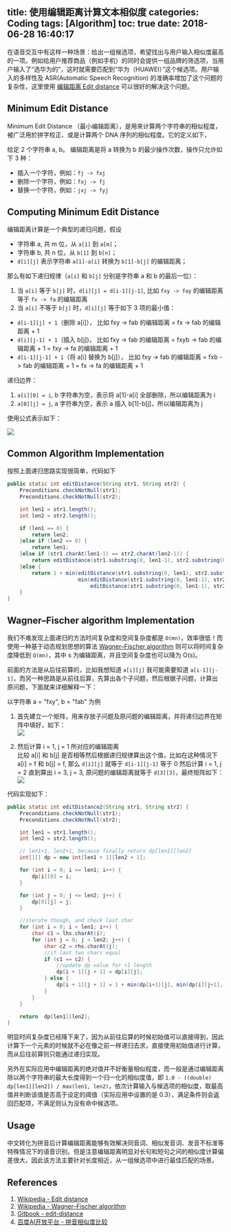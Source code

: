 title: 使用编辑距离计算文本相似度
categories: Coding
tags: [Algorithm]
toc: true
date: 2018-06-28 16:40:17
---

在语音交互中有这样一种场景：给出一组候选项，希望找出与用户输入相似度最高的一项。例如给用户推荐商品（例如手机）的同时会提供一组品牌的筛选项，当用户输入了“选华为的”，这时就需要匹配到“华为（HUAWEI）”这个候选项。用户输入的多样性及 ASR(Automatic Speech Recognition) 的准确率增加了这个问题的复杂性，这里使用 [编辑距离 Edit distance](https://en.wikipedia.org/wiki/Edit_distance) 可以很好的解决这个问题。

<!-- more -->

## Minimum Edit Distance

Minimum Edit Distance （最小编辑距离），是用來计算两个字符串的相似程度，被广泛用於拼字校正、或是计算两个 DNA 序列的相似程度。它的定义如下，

给定 2 个字符串 a, b。 编辑距离是将 a 转换为 b 的最少操作次数，操作只允许如下 3 种：

- 插入一个字符，例如：`fj -> fxj`
- 删除一个字符，例如：`fxj -> fj`
- 替换一个字符，例如：`jxj -> fyj`


## Computing Minimum Edit Distance

编辑距离计算是一个典型的递归问题，假设

- 字符串 a, 共 m 位，从 `a[1]` 到 `a[m]`；
- 字符串 b, 共 n 位，从 `b[1]` 到 `b[n]`；
- `d[i][j]` 表示字符串 `a[1]-a[i]` 转换为 `b[1]-b[j]` 的编辑距离；

那么有如下递归规律（`a[i]` 和 `b[j]` 分别是字符串 a 和 b 的最后一位）：

1. 当 `a[i]` 等于 `b[j]` 时，`d[i][j] = d[i-1][j-1]`, 比如 `fxy -> fay` 的编辑距离等于 `fx -> fa` 的编辑距离
2. 当 `a[i]` 不等于 `b[j]` 时，`d[i][j]` 等于如下 3 项的最小值：
  - `d[i-1][j] + 1`（删除 a[i]）， 比如 fxy -> fab 的编辑距离 = fx -> fab 的编辑距离 + 1
  - `d[i][j-1] + 1`（插入 b[j])， 比如 fxy -> fab 的编辑距离 = fxyb -> fab 的编辑距离 + 1 = fxy -> fa 的编辑距离 + 1
  - `d[i-1][j-1] + 1`（将 a[i] 替换为 b[j]）， 比如 fxy -> fab 的编辑距离 = fxb -> fab 的编辑距离 + 1 = fx -> fa 的编辑距离 + 1

递归边界：

1. `a[i][0] = i`, b 字符串为空，表示将 a[1]-a[i] 全部删除，所以编辑距离为 i
2. `a[0][j] = j`, a 字符串为空，表示 a 插入 b[1]-b[j]，所以编辑距离为 j

使用公式表示如下：

![](https://wikimedia.org/api/rest_v1/media/math/render/svg/1deeeaebff36dc4bdc79778bcafe0ec17ce63f83)


## Common Algorithm Implementation

按照上面递归思路实现很简单，代码如下

```java
public static int editDistance(String str1, String str2) {
    Preconditions.checkNotNull(str1);
    Preconditions.checkNotNull(str2);

    int len1 = str1.length();
    int len2 = str2.length();

    if (len1 == 0) {
        return len2;
    }else if (len2 == 0) {
		return len1;
	}else if (str1.charAt(len1-1) == str2.charAt(len2-1)) {
		return editDistance(str1.substring(0, len1-1), str2.substring(0, len2-1));
	}else {
		return 1 + min(editDistance(str1.substring(0, len1), str2.substring(0, len2-1)), 
				       min(editDistance(str1.substring(0, len1-1), str2.substring(0, len2)), 
						   editDistance(str1.substring(0, len1-1), str2.substring(0, len2-1))));
	}
}
```



## Wagner–Fischer algorithm Implementation

我们不难发现上面递归的方法时间复杂度和空间复杂度都是 `O(mn)`，效率很低！而使用一种基于动态规划思想的算法 [Wagner–Fischer algorithm](https://en.wikipedia.org/wiki/Wagner–Fischer_algorithm) 则可以将时间复杂度降低到 `O(mn)`，其中 s 为编辑距离，并且空间复杂度也可以降为 O(s)。

前面的方法是从后往前算的，比如我想知道 `a[i][j]` 我可能需要知道 `a[i-1][j-1]`，而另一种思路是从前往后算，先算出各个子问题，然后根据子问题，计算出原问题，下面就来详细解释一下：

以字符串 a = "fxy", b = "fab" 为例

1. 首先建立一个矩阵，用来存放子问题及原问题的编辑距离，并将递归边界在矩阵中填好，如下：   
![](http://7xry05.com1.z0.glb.clouddn.com/201808281955_879.png)

2. 然后计算 i = 1, j = 1 所对应的编辑距离    
比较 a[i] 和 b[j] 是否相等然后根据递归规律算出这个值，比如在这种情况下 a[i] = f 和 b[j] = f, 那么 `d[i][j]` 就等于 `d[i-1][j-1]` 等于 0
然后计算 i = 1, j = 2 直到算出 i = 3, j = 3, 原问题的编辑距离就等于 `d[3][3]`，最终矩阵如下：   
![](http://7xry05.com1.z0.glb.clouddn.com/201808282003_296.png)

代码实现如下：

```java
public static int editDistance2(String str1, String str2) {
    Preconditions.checkNotNull(str1);
    Preconditions.checkNotNull(str2);

    int len1 = str1.length();
    int len2 = str2.length();

    // len1+1, len2+1, because finally return dp[len1][len2]
    int[][] dp = new int[len1 + 1][len2 + 1];

    for (int i = 0; i <= len1; i++) {
        dp[i][0] = i;
    }

    for (int j = 0; j <= len2; j++) {
        dp[0][j] = j;
    }

    //iterate though, and check last char
    for (int i = 0; i < len1; i++) {
        char c1 = lhs.charAt(i);
        for (int j = 0; j < len2; j++) {
            char c2 = rhs.charAt(j);
            //if last two chars equal
            if (c1 == c2) {
                //update dp value for +1 length
                dp[i + 1][j + 1] = dp[i][j];
            } else {
            	dp[i + 1][j + 1] = 1 + min(dp[i+1][j], min(dp[i][j+1], dp[i][j])); // 这里不需要递归实现了
            }
        }
    }

    return  dp[len1][len2]; 
}
```

明显时间复杂度已经降下来了，因为从前往后算的时候初始值可以直接得到，因此计算下一个元素的时候就不必在像之前一样递归去求，直接使用初始值进行计算，而从后往前算则只能通过递归实现。

另外在实际应用中编辑距离的绝对值并不好衡量相似程度，而一般是通过编辑距离除以两个字符串的最大长度得到一个归一化的相似度值，即 `1.0 - ((double) dp[len1][len2]) / max(len1, len2)`，依次计算输入与候选项的相似度，取最高值并判断该值是否高于设定的阈值（实际应用中设置的是 0.3），满足条件则会返回匹配项，不满足则认为没有命中候选项。


## Usage

中文转化为拼音后计算编辑距离能够有效解决同音词、相似发音词、发音不标准等特殊情况下的语音识别。但是注意编辑距离明显对长句和短句之间的相似度计算偏差很大，因此该方法主要针对长度相近，从一组候选项中进行最佳匹配的场景。

## References

1. [Wikipedia - Edit distance](https://en.wikipedia.org/wiki/Edit_distance)
2. [Wikipedia - Wagner–Fischer algorithm](https://en.wikipedia.org/wiki/Wagner%E2%80%93Fischer_algorithm)
3. [Gitbook - edit-distance](https://www.dreamxu.com/books/dsa/dp/edit-distance.html)
4. [百度AI开放平台 - 拼音相似度比较](http://ai.baidu.com/docs#/ASR-Tool-diff/top)